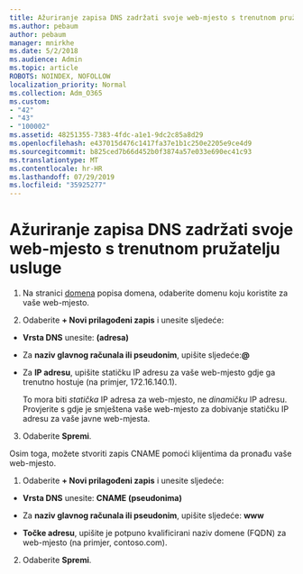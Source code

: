 ```yaml
---
title: Ažuriranje zapisa DNS zadržati svoje web-mjesto s trenutnom pružatelju usluge
ms.author: pebaum
author: pebaum
manager: mnirkhe
ms.date: 5/2/2018
ms.audience: Admin
ms.topic: article
ROBOTS: NOINDEX, NOFOLLOW
localization_priority: Normal
ms.collection: Adm_O365
ms.custom:
- "42"
- "43"
- "100002"
ms.assetid: 48251355-7383-4fdc-a1e1-9dc2c85a8d29
ms.openlocfilehash: e437015d476c1417fa37e1b1c250e2205e9ce4d9
ms.sourcegitcommit: b825ced7b66d452b0f3874a57e033e690ec41c93
ms.translationtype: MT
ms.contentlocale: hr-HR
ms.lasthandoff: 07/29/2019
ms.locfileid: "35925277"
---
```

# <a name="update-dns-records-to-keep-your-website-with-your-current-hosting-provider"></a>Ažuriranje zapisa DNS zadržati svoje web-mjesto s trenutnom pružatelju usluge

1. Na stranici [domena](https://portal.office.com/adminportal/home#/Domains) popisa domena, odaberite domenu koju koristite za vaše web-mjesto.

2. Odaberite **+ Novi prilagođeni zapis** i unesite sljedeće:

  - **Vrsta DNS** unesite: **(adresa)**

  - Za **naziv glavnog računala ili pseudonim**, upišite sljedeće:**@**

  - Za **IP adresu**, upišite statičku IP adresu za vaše web-mjesto gdje ga trenutno hostuje (na primjer, 172.16.140.1).

    To mora biti *statička* IP adresa za web-mjesto, ne *dinamičku* IP adresu. Provjerite s gdje je smještena vaše web-mjesto za dobivanje statičku IP adresu za vaše javne web-mjesta.

3. Odaberite **Spremi**.

Osim toga, možete stvoriti zapis CNAME pomoći klijentima da pronađu vaše web-mjesto.
  
1. Odaberite **+ Novi prilagođeni zapis** i unesite sljedeće:

  - **Vrsta DNS** unesite: **CNAME (pseudonima)**

  - Za **naziv glavnog računala ili pseudonim**, upišite sljedeće: **www**

  - **Točke adresu**, upišite je potpuno kvalificirani naziv domene (FQDN) za web-mjesto (na primjer, contoso.com).

2. Odaberite **Spremi**.
